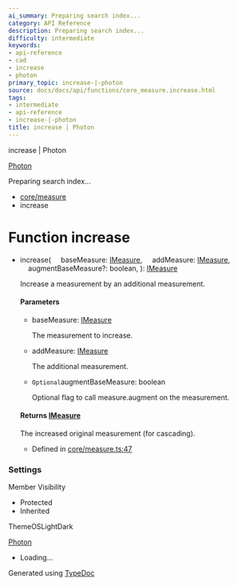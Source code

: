 ```yaml
---
ai_summary: Preparing search index...
category: API Reference
description: Preparing search index...
difficulty: intermediate
keywords:
- api-reference
- cad
- increase
- photon
primary_topic: increase-|-photon
source: docs/docs/api/functions/core_measure.increase.html
tags:
- intermediate
- api-reference
- increase-|-photon
title: increase | Photon
---
```

increase | Photon

[Photon](../index.md)




Preparing search index...

* [core/measure](../modules/core_measure.md)
* increase

# Function increase

* increase(
      baseMeasure: [IMeasure](../interfaces/core_maker.IMeasure.md),
      addMeasure: [IMeasure](../interfaces/core_maker.IMeasure.md),
      augmentBaseMeasure?: boolean,
  ): [IMeasure](../interfaces/core_maker.IMeasure.md)

  Increase a measurement by an additional measurement.

  #### Parameters

  + baseMeasure: [IMeasure](../interfaces/core_maker.IMeasure.md)

    The measurement to increase.
  + addMeasure: [IMeasure](../interfaces/core_maker.IMeasure.md)

    The additional measurement.
  + `Optional`augmentBaseMeasure: boolean

    Optional flag to call measure.augment on the measurement.

  #### Returns [IMeasure](../interfaces/core_maker.IMeasure.md)

  The increased original measurement (for cascading).

  + Defined in [core/measure.ts:47](https://github.com/mwhite454/photon/blob/main/packages/photon/src/core/measure.ts#L47)

### Settings

Member Visibility

* Protected
* Inherited

ThemeOSLightDark

[Photon](../index.md)

* Loading...

Generated using [TypeDoc](https://typedoc.org/)
